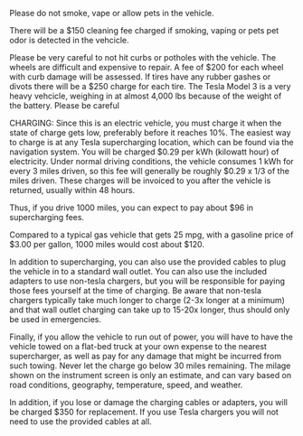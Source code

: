 Please do not smoke, vape or allow pets in the vehicle.

There will be a $150 cleaning fee charged if smoking, vaping or pets pet odor is detected in the vehcicle. 

Please be very careful to not hit curbs or potholes with the vehicle.  The wheels are difficult and expensive to repair.  A fee of $200 for each wheel with curb damage will be assessed.  If tires have any rubber gashes or divots there will be a $250 charge for each tire.  The Tesla Model 3 is a very heavy vehcicle, weighing in at almost 4,000 lbs because of the weight of the battery.  Please be careful

CHARGING:
Since this is an electric vehicle, you must charge it when the state of charge gets low, preferably before it reaches 10%.  The easiest way to charge is at any Tesla supercharging location, which can be found via the navigation system.  You will be charged $0.29 per kWh (kilowatt hour) of electricity.  Under normal driving conditions, the vehicle consumes 1 kWh for every 3 miles driven, so this fee will generally be roughly $0.29 x 1/3 of the miles driven. These charges will be invoiced to you after the vehicle is returned, usually within 48 hours.

Thus, if you drive 1000 miles, you can expect to pay about $96 in supercharging fees. 

Compared to a typical gas vehicle that gets 25 mpg, with a gasoline price of $3.00 per gallon, 1000 miles would cost about $120.

In addition to supercharging, you can also use the provided cables to plug the vehicle in to a standard wall outlet.  You can also use the included adapters to use non-tesla chargers, but you will be responsible for paying those fees yourself at the time of charging.  Be aware that non-tesla chargers typically take much longer to charge (2-3x longer at a minimum) and that wall outlet charging can take up to 15-20x longer, thus should only be used in emergencies.

Finally, if you allow the vehicle to run out of power, you will have to have the vehicle towed on a flat-bed truck at your own expense to the nearest supercharger, as well as pay for any damage that might be incurred from such towing. Never let the charge go below 30 miles remaining.  The milage shown on the instrument screen is only an estimate, and can vary based on road conditions, geography, temperature, speed, and weather.

In addition, if you lose or damage the charging cables or adapters, you will be charged $350 for replacement.  If you use Tesla chargers you will not need to use the provided cables at all.
